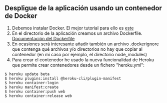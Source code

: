 ## Despligue de la aplicación usando un contenedor de Docker

1. Debemos instalar Docker. El mejor tutorial para ello es [este](https://www.digitalocean.com/community/tutorials/how-to-install-and-use-docker-on-ubuntu-18-04)
2. En el directorio de la aplicación creamos un archivo Dockerfile. [Documentación del Dockerfile](https://github.com/PFeynman/proyecto-iv/blob/master/doc/dockerfile.md)
3. En ocasiones será interesante añadir también un archivo .dockerignore que contenga qué archivos y/o directorios no hay que copiar al contenedor (en mi caso por ejemplo, el directorio node_modules)
4. Para crear el contenedor he usado la nueva funcionalidad de Heroku que permite crear contenedores desde un fichero "heroku.yml":

```
$ heroku update beta
$ heroku plugins:install @heroku-cli/plugin-manifest
$ heroku container:login
$ heroku manifest:create
$ heroku container:push web
$ heroku container:release web
```
